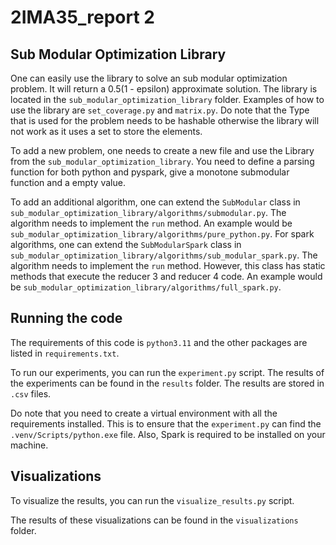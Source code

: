 # 2IMA35_report 2

## Sub Modular Optimization Library
One can easily use the library to solve an sub modular optimization problem. It will return a 0.5(1 - epsilon) 
approximate solution. The library is located in the `sub_modular_optimization_library` folder. Examples of how to 
use the library are `set_coverage.py` and `matrix.py`. Do note that the Type that is used for the problem needs to 
be hashable otherwise the library will not work as it uses a set to store the elements. 

To add a new problem, one needs to create a new file and use the Library from the `sub_modular_optimization_library`.
You need to define a parsing function for both python and pyspark, give a monotone submodular function and a empty 
value.

To add an additional algorithm, one can extend the `SubModular` class in 
`sub_modular_optimization_library/algorithms/submodular.py`. The algorithm needs to implement the `run` method. An 
example would be `sub_modular_optimization_library/algorithms/pure_python.py`. For spark algorithms, one can extend 
the `SubModularSpark` class in `sub_modular_optimization_library/algorithms/sub_modular_spark.py`. The algorithm needs to implement the `run` 
method. However, this class has static methods that execute the reducer 3 and reducer 4 code. An example would be 
`sub_modular_optimization_library/algorithms/full_spark.py`.

## Running the code
The requirements of this code is `python3.11` and the other packages are listed in `requirements.txt`.

To run our experiments, you can run the `experiment.py` script.
The results of the experiments can be found in the `results` folder. The results are stored in `.csv` files.

Do note that you need to create a virtual environment with all the requirements installed. This is to ensure that 
the `experiment.py` can find the `.venv/Scripts/python.exe` file. Also, Spark is required to be installed on your machine.

## Visualizations
To visualize the results, you can run the `visualize_results.py` script.

The results of these visualizations can be found in the `visualizations` folder.
